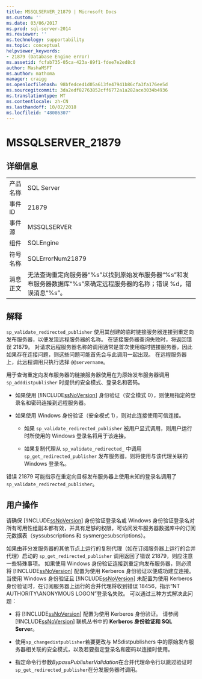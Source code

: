 ```yaml
---
title: MSSQLSERVER_21879 | Microsoft Docs
ms.custom: ''
ms.date: 03/06/2017
ms.prod: sql-server-2014
ms.reviewer: ''
ms.technology: supportability
ms.topic: conceptual
helpviewer_keywords:
- 21879 (Database Engine error)
ms.assetid: fcfab735-05ca-423a-89f1-fdee7e2ed8c0
author: MashaMSFT
ms.author: mathoma
manager: craigg
ms.openlocfilehash: 98bfedce41d05a613fe47941b86cfa3fa176ee5d
ms.sourcegitcommit: 3da2edf82763852cff6772a1a282ace3034b4936
ms.translationtype: MT
ms.contentlocale: zh-CN
ms.lasthandoff: 10/02/2018
ms.locfileid: "48086307"
---
```

# <a name="mssqlserver21879"></a>MSSQLSERVER_21879
    
## <a name="details"></a>详细信息  
  
|||  
|-|-|  
|产品名称|SQL Server|  
|事件 ID|21879|  
|事件源|MSSQLSERVER|  
|组件|SQLEngine|  
|符号名称|SQLErrorNum21879|  
|消息正文|无法查询重定向服务器“%s”以找到原始发布服务器“%s”和发布服务器数据库“%s”来确定远程服务器的名称；错误 %d，错误消息“%s”。|  
  
## <a name="explanation"></a>解释  
 `sp_validate_redirected_publisher` 使用其创建的临时链接服务器连接到重定向发布服务器，以便发现远程服务器的名称。 在链接服务器查询失败时，将返回错误 21879。 对请求远程服务器名称的调用通常是首次使用临时链接服务器，因此如果存在连接问题，则这些问题可能首先会与此调用一起出现。 在远程服务器上，此远程调用只执行选择 `@@servername`。  
  
 用于查询重定向发布服务器的链接服务器使用在为原始发布服务器调用 `sp_adddistpublisher` 时提供的安全模式、登录名和密码。  
  
-   如果使用 [!INCLUDE[ssNoVersion](../../includes/ssnoversion-md.md)] 身份验证（安全模式 0），则使用指定的登录名和密码连接到远程服务器。  
  
-   如果使用 Windows 身份验证（安全模式 1），则对此连接使用可信连接。  
  
    -   如果 `sp_validate_redirected_publisher` 被用户显式调用，则用户运行时所使用的 Windows 登录名将用于该连接。  
  
    -   如果复制代理从 `sp_validate_redirected_` 中调用 `sp_get_redirected_publisher` 发布服务器，则将使用与该代理关联的 Windows 登录名。  
  
 错误 21879 可能指示在重定向目标发布服务器上使用未知的登录名调用了 `sp_validate_redirected_publisher`。  
  
## <a name="user-action"></a>用户操作  
 请确保 [!INCLUDE[ssNoVersion](../../includes/ssnoversion-md.md)] 身份验证登录名或 Windows 身份验证登录名对所有可用性组副本都有效，并具有足够的权限，可访问发布服务器数据库中的订阅元数据表（syssubscriptions 和 sysmergesubscriptions）。  
  
 如果由非分发服务器的其他节点上运行的复制代理（如在订阅服务器上运行的合并代理）启动的 `sp_get_redirected_publisher` 调用返回了错误 21879，则应注意一些特殊事项。 如果使用 Windows 身份验证连接到重定向发布服务器，则必须将 [!INCLUDE[ssNoVersion](../../includes/ssnoversion-md.md)] 配置为使用 Kerberos 身份验证以便成功建立连接。 当使用 Windows 身份验证且 [!INCLUDE[ssNoVersion](../../includes/ssnoversion-md.md)] 未配置为使用 Kerberos 身份验证时，在订阅服务器上运行的合并代理将收到错误 18456，指示“NT AUTHORITY\ANONYMOUS LOGON”登录名失败。 可以通过三种方式解决此问题：  
  
-   将 [!INCLUDE[ssNoVersion](../../includes/ssnoversion-md.md)] 配置为使用 Kerberos 身份验证。 请参阅 [!INCLUDE[ssNoVersion](../../includes/ssnoversion-md.md)] 联机丛书中的 **Kerberos 身份验证和 SQL Server**。  
  
-   使用`sp_changedistpublisher`若要更改与 MSdistpublishers 中的原始发布服务器相关联的安全模式，以及若要指定登录名和密码以连接时使用。  
  
-   指定命令行参数*BypassPublisherValidation*在合并代理命令行以跳过验证时`sp_get_redirected_publisher`在分发服务器时调用。  
  
  
